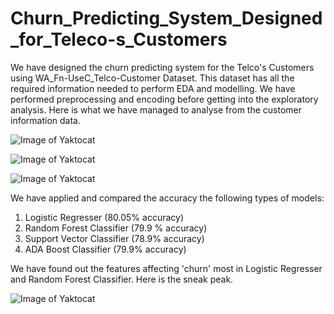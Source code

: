 # Churn_Predicting_System_Designed_for_Teleco-s_Customers
We have designed the churn predicting system for the Telco's Customers using WA_Fn-UseC_Telco-Customer Dataset. This dataset has all the required information needed to perform EDA and modelling. We have performed preprocessing and encoding before getting into the exploratory analysis. Here is what we have managed to analyse from the customer information data.


![Image of Yaktocat](https://hmp.me/dbu6)

![Image of Yaktocat](https://hmp.me/dbu7)

![Image of Yaktocat](https://hmp.me/dbva)

We have applied and compared the accuracy the following types of models:
1. Logistic Regresser (80.05% accuracy)
2. Random Forest Classifier (79.9 % accuracy)
3. Support Vector Classifier (78.9% accuracy)
4. ADA Boost Classifier (79.9% accuracy)

We have found out the features affecting 'churn' most in Logistic Regresser and Random Forest Classifier. Here is the sneak peak.

![Image of Yaktocat](https://hmp.me/dbu8)
